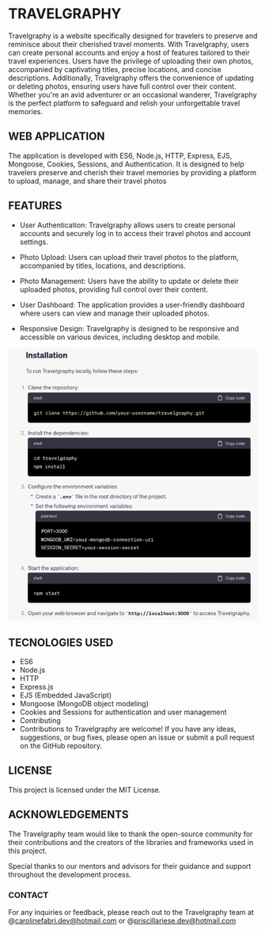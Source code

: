 # TRAVELGRAPHY

Travelgraphy is a website specifically designed for travelers to preserve and reminisce about their cherished travel moments. With Travelgraphy, users can create personal accounts and enjoy a host of features tailored to their travel experiences. Users have the privilege of uploading their own photos, accompanied by captivating titles, precise locations, and concise descriptions. Additionally, Travelgraphy offers the convenience of updating or deleting photos, ensuring users have full control over their content. Whether you're an avid adventurer or an occasional wanderer, Travelgraphy is the perfect platform to safeguard and relish your unforgettable travel memories.

## WEB APPLICATION

The application is developed with ES6, Node.js, HTTP, Express, EJS, Mongoose, Cookies, Sessions, and Authentication. It is designed to help travelers preserve and cherish their travel memories by providing a platform to upload, manage, and share their travel photos

## FEATURES

- User Authentication: Travelgraphy allows users to create personal accounts and securely log in to access their travel photos and account settings.

- Photo Upload: Users can upload their travel photos to the platform, accompanied by titles, locations, and descriptions.

- Photo Management: Users have the ability to update or delete their uploaded photos, providing full control over their content.

- User Dashboard: The application provides a user-friendly dashboard where users can view and manage their uploaded photos.

- Responsive Design: Travelgraphy is designed to be responsive and accessible on various devices, including desktop and mobile. 


![Installation](/public/images/readme.jpeg)



##  TECNOLOGIES USED
 - ES6
 - Node.js
 -  HTTP
 - Express.js
 - EJS (Embedded JavaScript)
 - Mongoose (MongoDB object modeling)
 - Cookies and Sessions for authentication and user management
 - Contributing
 - Contributions to Travelgraphy are welcome! If you have any ideas, suggestions, or bug fixes, please open an issue or submit a pull request on the GitHub repository.

## LICENSE
This project is licensed under the MIT License.

##  ACKNOWLEDGEMENTS 
The Travelgraphy team would like to thank the open-source community for their contributions and the creators of the libraries and frameworks used in this project.

Special thanks to our mentors and advisors for their guidance and support throughout the development process.

### CONTACT
For any inquiries or feedback, please reach out to the Travelgraphy team at @carolinefabri.dev@hotmail.com or @priscillariese.dev@hotmail.com